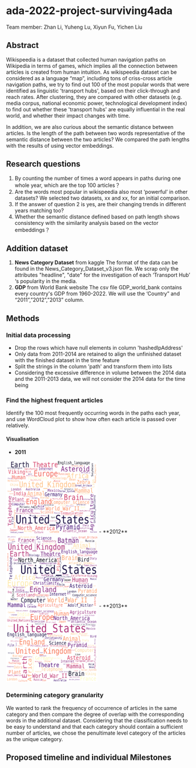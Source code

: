 # ada-2022-project-surviving4ada
Team member: Zhan Li, Yuheng Lu, Xiyun Fu, Yichen Liu
## Abstract
Wikispeedia is a dataset that collected human navigation paths on Wikipedia in terms of games, which implies all the connection between articles is created from human intuition. As wikispeedia dataset can be considered as a language “map”, including tons of criss-cross article navigation paths, we try to find out 100 of the most popular words that were identified as linguistic 'transport hubs', based on their click-through and reach rates. After clustering, they are compared with other datasets (e.g. media corpus, national economic power, technological development index) to find out whether these 'transport hubs' are equally influential in the real world, and whether their impact changes with time.

In addition, we are also curious about the semantic distance between articles. Is the length of the path between two words representative of the semantic distance between the two articles? We compared the path lengths with the results of using vector embeddings.

## Research questions
1. By counting the number of times a word appears in paths during one whole year, which are the top 100 articles？
2. Are the words most popular in wikispeedia also most ‘powerful’ in other datasets? We selected two datasets, xx and xx, for an initial comparison.
3. If the answer of question 2 is yes, are their changing trends in different years matching too?
4. Whether the semantic distance defined based on path length shows consistency with the similarity analysis based on the vector embeddings？

## Addition dataset
1. **News Category Dataset** from kaggle
   The format of the data can be found in the News_Category_Dataset_v3.json file. We scrap only the attributes "headline", "date" for the investigation of each ‘Transport Hub’ ‘s popularity in the media.
2. **GDP** from World Bank website
    The csv file GDP_world_bank contains every country's GDP from 1960-2022. We will use the ‘Country” and “2011”,”2012”,”2013” column.

## Methods
### **Initial data processing**
- Drop the rows which have null elements in column 'hashedIpAddress'
- Only data from 2011-2014 are retained to align the unfinished dataset with the finished dataset in the time feature
- Split the strings in the column 'path' and transform them into lists
- Considering the excessive difference in volume between the 2014 data and the 2011-2013 data, we will not consider the 2014 data for the time being

### **Find the highest frequent articles**
Identify the 100 most frequently occurring words in the paths each year, and use WordCloud plot to show how often each article is passed over relatively.
#### **Visualisation**
- **2011**
<img src=pic2011.png width="250" height="200">
- **2012**
<img src=pic2012.png width="250" height="200">
- **2013**
<img src=pic2013.png width="250" height="200">

### **Determining category granularity**
We wanted to rank the frequency of occurrence of articles in the same category and then compare the degree of overlap with the corresponding words in the additional dataset. Considering that the classification needs to be easy to understand and that each category should contain a sufficient number of articles, we chose the penultimate level category of the articles as the unique category.

## **Proposed timeline and individual Milestones**

